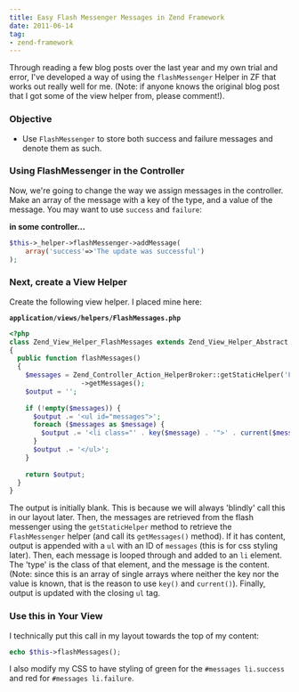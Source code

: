 ```yaml
---
title: Easy Flash Messenger Messages in Zend Framework
date: 2011-06-14
tag:
- zend-framework
---
```

Through reading a few blog posts over the last year and my own trial and error, I've developed a way of using the `flashMessenger` Helper in ZF that works out really well for me.  (Note: if anyone knows the original blog post that I got some of the view helper from, please comment!).

<!--more-->

### Objective

  * Use `FlashMessenger` to store both success and failure messages and denote them as such.

### Using FlashMessenger in the Controller

Now, we're going to change the way we assign messages in the controller.  Make an array of the message with a key of the type, and a value of the message.  You may want to use `success` and `failure`:

**in some controller...**
    
```php
$this->_helper->flashMessenger->addMessage(
    array('success'=>'The update was successful')
);
```

### Next, create a View Helper

Create the following view helper. I placed mine here: 

**`application/views/helpers/FlashMessages.php`**
```php
<?php
class Zend_View_Helper_FlashMessages extends Zend_View_Helper_Abstract
{
  public function flashMessages()
  {
    $messages = Zend_Controller_Action_HelperBroker::getStaticHelper('FlashMessenger')
                  ->getMessages();
    $output = '';
        
    if (!empty($messages)) {
      $output .= '<ul id="messages">';
      foreach ($messages as $message) {
        $output .= '<li class="' . key($message) . '">' . current($message) . '</li>';
      }
      $output .= '</ul>';
    }
        
    return $output;
  }
}
```

The output is initially blank.  This is because we will always 'blindly' call this in our layout later.  Then, the messages are retrieved from the flash messenger using the `getStaticHelper` method to retrieve the `FlashMessenger` helper (and call its `getMessages()` method).  If it has content, output is appended with a `ul` with an ID of `messages` (this is for css styling later).  Then, each message is looped through and added to an `li` element.  The 'type' is the class of that element, and the message is the content.  (Note: since this is an array of single arrays where neither the key nor the value is known, that is the reason to use `key()` and `current()`).  Finally, output is updated with the closing `ul` tag.

### Use this in Your View

I technically put this call in my layout towards the top of my content:

```php
echo $this->flashMessages();
```

I also modify my CSS to have styling of green for the `#messages li.success` and red for `#messages li.failure`.
